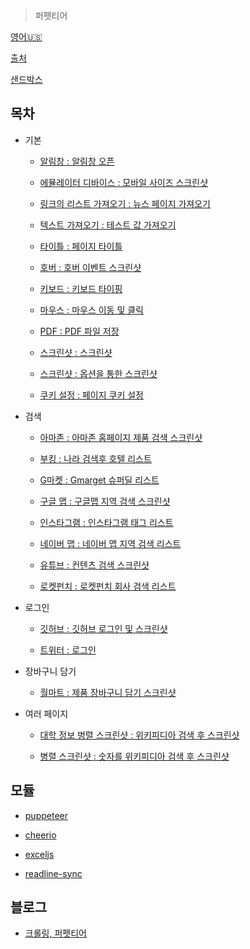 > 퍼펫티어

[영어🇺🇸](./README.md)

[출처](https://github.com/checkly/puppeteer-examples)

[샌드박스](https://puppeteersandbox.com/)

목차
------

* 기본
    * <a href = "https://github.com/bynodejs/crawling/blob/master/1.%20basics/alerts.js">알림창 : 알림창 오픈</a>

    * <a href = "https://github.com/bynodejs/crawling/blob/master/1.%20basics/emulate_devices.js">에뮬레이터 디바이스 : 모바일 사이즈 스크린샷</a>

    * <a href = "https://github.com/bynodejs/crawling/blob/master/1.%20basics/get_list_of_links.js">링크의 리스트 가져오기 : 뉴스 페이지 가져오기</a>

    * <a href = "https://github.com/bynodejs/crawling/blob/master/1.%20basics/get_text_value.js">텍스트 가져오기 : 테스트 값 가져오기</a>

    * <a href = "https://github.com/bynodejs/crawling/blob/master/1.%20basics/get_tilte.js">타이틀 : 페이지 타이틀</a>

    * <a href = "https://github.com/bynodejs/crawling/blob/master/1.%20basics/hover.js">호버 : 호버 이벤트 스크린샷</a>

    * <a href = "https://github.com/bynodejs/crawling/blob/master/1.%20basics/keyboard.js">키보드 : 키보드 타이핑</a>

    * <a href = "https://github.com/bynodejs/crawling/blob/master/1.%20basics/mouse.js">마우스 : 마우스 이동 및 클릭</a>

    * <a href = "https://github.com/bynodejs/crawling/blob/master/1.%20basics/pdf.js">PDF : PDF 파일 저장</a>

    * <a href = "https://github.com/bynodejs/crawling/blob/master/1.%20basics/screenshots.js">스크린샷 : 스크린샷</a>

    * <a href = "https://github.com/bynodejs/crawling/blob/master/1.%20basics/screenshots_clipped.js">스크린샷 : 옵션을 통한 스크린샷</a>

    * <a href = "https://github.com/bynodejs/crawling/blob/master/1.%20basics/set_cookie.js">쿠키 설정 : 페이지 쿠키 설정</a>

* 검색

    * <a href = "https://github.com/bynodejs/crawling/blob/master/2.%20search/amazon.js">아마존 : 아마존 홈페이지 제품 검색 스크린샷</a>

    * <a href = "https://github.com/bynodejs/crawling/blob/master/2.%20search/booking.js">부킹 : 나라 검색후 호텔 리스트</a>

    * <a href = "https://github.com/bynodejs/crawling/blob/master/2.%20search/gmarket.js">G마켓 : Gmarget 슈퍼딜 리스트</a>

    * <a href = "https://github.com/bynodejs/crawling/blob/master/2.%20search/google.js">구글 맵 : 구글맵 지역 검색 스크린샷</a>

    * <a href = "https://github.com/bynodejs/crawling/blob/master/2.%20search/instagram.js">인스타그램 : 인스타그램 태그 리스트</a>

    * <a href = "https://github.com/bynodejs/crawling/blob/master/2.%20search/naver.js">네이버 맵 : 네이버 맵 지역 검색 리스트</a>

    * <a href = "https://github.com/bynodejs/crawling/blob/master/2.%20search/youtube.js">유튜브 : 컨텐츠 검색 스크린샷</a>

     * <a href = "https://github.com/bynodejs/crawling/blob/master/3.%20login/roketpunch.js">로켓펀치 : 로켓펀치 회사 검색 리스트</a>
     
* 로그인

    * <a href = "https://github.com/bynodejs/crawling/blob/master/3.%20login/github.js">깃허브 : 깃허브 로그인 및 스크린샷</a>

    * <a href = "https://github.com/bynodejs/crawling/blob/master/3.%20login/twitter.js">트위터 : 로그인</a>

* 장바구니 담기

    * <a href = "https://github.com/bynodejs/crawling/blob/master/4.%20shopping-carts/walmart.js">월마트 : 제품 장바구니 담기 스크린샷</a>

* 여러 페이지

    * <a href = "https://github.com/bynodejs/crawling/blob/master/5.%20parallel-pages/screenshots_parallel_cologne_colleges.js">대학 정보 벙렬 스크린샷 : 위키피디아 검색 후 스크린샷</a>

    * <a href = "https://github.com/bynodejs/crawling/blob/master/5.%20parallel-pages/screenshots_parallel.js">병렬 스크린샷 : 숫자를 위키피디아 검색 후 스크린샷</a>

모듈
--------

* <a href="https://github.com/GoogleChrome/puppeteer#readme">puppeteer</a>

* <a href="https://github.com/cheeriojs/cheerio#readme">cheerio</a>

* <a href="https://github.com/exceljs/exceljs#readme">exceljs</a>

* <a href="https://github.com/anseki/readline-sync">readline-sync</a>

블로그
----

* <a href="https://ljlm0402.netlify.com/nodejs/puppeteer/">크롤링, 퍼펫티어</a>
